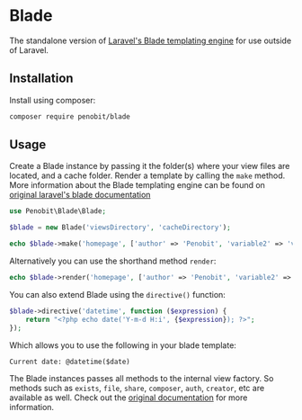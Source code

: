# Blade

The standalone version of [Laravel's Blade templating engine](https://laravel.com/docs/5.8/blade) for use outside of Laravel.

## Installation

Install using composer:

```bash
composer require penobit/blade
```

## Usage

Create a Blade instance by passing it the folder(s) where your view files are located, and a cache folder. Render a template by calling the `make` method. More information about the Blade templating engine can be found on [original laravel's blade documentation](http://laravel.com/docs/5.8/blade.)

```php
use Penobit\Blade\Blade;

$blade = new Blade('viewsDirectory', 'cacheDirectory');

echo $blade->make('homepage', ['author' => 'Penobit', 'variable2' => 'variable value'])->render();
```

Alternatively you can use the shorthand method `render`:

```php
echo $blade->render('homepage', ['author' => 'Penobit', 'variable2' => 'variable value']);
```

You can also extend Blade using the `directive()` function:

```php
$blade->directive('datetime', function ($expression) {
    return "<?php echo date('Y-m-d H:i', {$expression}); ?>";
});
```

Which allows you to use the following in your blade template:

```blade
Current date: @datetime($date)
```

The Blade instances passes all methods to the internal view factory. So methods such as `exists`, `file`, `share`, `composer`, `auth`, `creator`, etc are available as well. Check out the [original documentation](https://laravel.com/docs/5.8/views) for more information.
